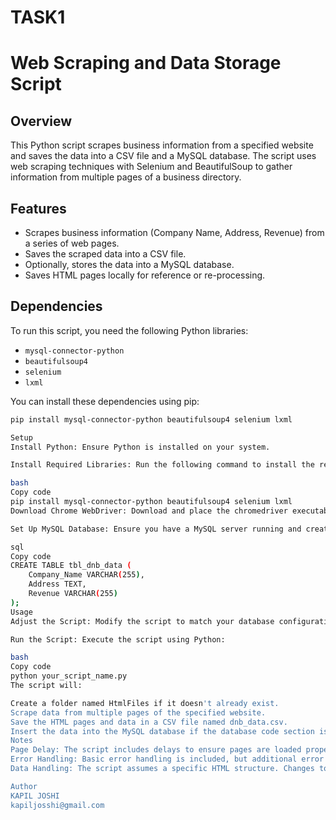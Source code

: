 # TASK1
# Web Scraping and Data Storage Script

## Overview

This Python script scrapes business information from a specified website and saves the data into a CSV file and a MySQL database. The script uses web scraping techniques with Selenium and BeautifulSoup to gather information from multiple pages of a business directory.

## Features

- Scrapes business information (Company Name, Address, Revenue) from a series of web pages.
- Saves the scraped data into a CSV file.
- Optionally, stores the data into a MySQL database.
- Saves HTML pages locally for reference or re-processing.

## Dependencies

To run this script, you need the following Python libraries:
- `mysql-connector-python`
- `beautifulsoup4`
- `selenium`
- `lxml`

You can install these dependencies using pip:

```bash
pip install mysql-connector-python beautifulsoup4 selenium lxml

Setup
Install Python: Ensure Python is installed on your system.

Install Required Libraries: Run the following command to install the required Python libraries:

bash
Copy code
pip install mysql-connector-python beautifulsoup4 selenium lxml
Download Chrome WebDriver: Download and place the chromedriver executable in your system PATH or specify its location in the script.

Set Up MySQL Database: Ensure you have a MySQL server running and create a database named dnb_dat_aus. Create a table tbl_dnb_data with the following schema:

sql
Copy code
CREATE TABLE tbl_dnb_data (
    Company_Name VARCHAR(255),
    Address TEXT,
    Revenue VARCHAR(255)
);
Usage
Adjust the Script: Modify the script to match your database configuration and WebDriver location if necessary.

Run the Script: Execute the script using Python:

bash
Copy code
python your_script_name.py
The script will:

Create a folder named HtmlFiles if it doesn't already exist.
Scrape data from multiple pages of the specified website.
Save the HTML pages and data in a CSV file named dnb_data.csv.
Insert the data into the MySQL database if the database code section is not commented out.
Notes
Page Delay: The script includes delays to ensure pages are loaded properly. Adjust time.sleep() values if needed based on your network speed.
Error Handling: Basic error handling is included, but additional error handling may be necessary depending on the stability of the website being scraped.
Data Handling: The script assumes a specific HTML structure. Changes to the website’s structure may require updates to the scraping logic.

Author
KAPIL JOSHI
kapiljosshi@gmail.com
